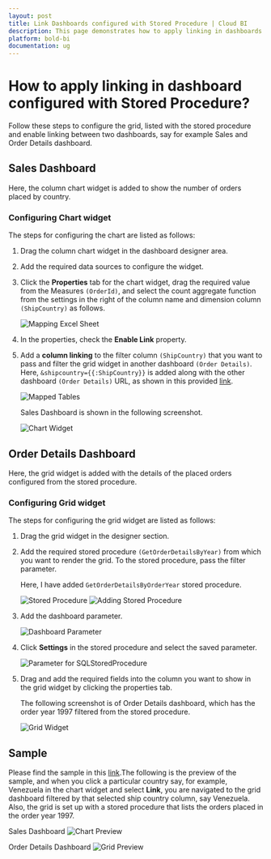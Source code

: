 ```yaml
---
layout: post
title: Link Dashboards configured with Stored Procedure | Cloud BI
description: This page demonstrates how to apply linking in dashboards configured with Stored Procedure in Bold BI cloud.
platform: bold-bi
documentation: ug
---
```


# How to apply linking in dashboard configured with Stored Procedure?

Follow these steps to configure the grid, listed with the stored procedure and enable linking between two dashboards, say for example Sales and Order Details dashboard.   

## Sales Dashboard

Here, the column chart widget is added to show the number of orders placed by country.
	
### Configuring Chart widget
The steps for configuring the chart are listed as follows:

1. Drag the column chart widget in the dashboard designer area.
2. Add the required data sources to configure the widget. 
3. Click the **Properties** tab for the chart widget, drag the required value from the Measures `(OrderId)`, and select the count aggregate function from the settings in the right of the column name and dimension column `(ShipCountry)` as follows.

    ![Mapping Excel Sheet](/static/assets/cloud/faq/images/AssignValueAndColumnValuesToChartWidget.png)

4. In the properties, check the **Enable Link** property.

5. Add a **column linking** to the filter column `(ShipCountry)` that you want to pass and filter the grid widget in another dashboard `(Order Details)`. Here, `&shipcountry={{:ShipCountry}}` is added along with the other dashboard `(Order Details)` URL, as shown in this provided [link](https://support-onpremise-demo.boldbi.com/bi/en-us/site/site1/dashboards/f07cdff2-eecb-48bf-8331-8587d30c0df9/i315980-linkingdashboard/order%20details%20dashboard?showmydashboards=1&shipcountry=USA).

    ![Mapped Tables](/static/assets/cloud/faq/images/UrlLinkingInCharts.png)

    Sales Dashboard is shown in the following screenshot.
	
    ![Chart Widget](/static/assets/cloud/faq/images/ChartWidget.png)

## Order Details Dashboard

Here, the grid widget is added with the details of the placed orders configured from the stored procedure.
	
### Configuring Grid widget
The steps for configuring the grid widget are listed as follows:
	
1. Drag the grid widget in the designer section.
2. Add the required stored procedure `(GetOrderDetailsByYear)` from which you want to render the grid. To the stored procedure, pass the filter parameter.

    Here, I have added `GetOrderDetailsByOrderYear` stored procedure.
	
	![Stored Procedure](/static/assets/cloud/faq/images/SQLStoredProcedure.png)
	![Adding Stored Procedure](/static/assets/cloud/faq/images/AddingSPInDataSources.png)
	
3.	Add the dashboard parameter.

    ![Dashboard Parameter](/static/assets/cloud/faq/images/AddingDashboardParameter.png)

4.	Click **Settings** in the stored procedure and select the saved parameter.

    ![Parameter for SQLStoredProcedure](/static/assets/cloud/faq/images/PassingParameterForSp.png)

5.	Drag and add the required fields into the column you want to show in the grid widget by clicking the properties tab.

    The following screenshot is of Order Details dashboard, which has the order year 1997 filtered from the stored procedure.
	
	![Grid Widget](/static/assets/cloud/faq/images/GridWidget.png)
	
## Sample 
Please find the sample in this [link](https://support-onpremise-demo.boldbi.com/bi/en-us/site/site1/dashboards/203af3b9-1d73-4c34-8b4f-170daa99d912/I315980-LinkingDashboard/Sales%20Dashboard?showmydashboards=1).The following is the preview of the sample, and when you click a particular country say, for example, Venezuela in the chart widget and select **Link**, you are navigated to the grid dashboard filtered by that selected ship country column, say Venezuela. Also, the grid is set up with a stored procedure that lists the orders placed in the order year 1997. 

Sales Dashboard
![Chart Preview](/static/assets/cloud/faq/images/ChartPreview.png)

Order Details Dashboard
![Grid Preview](/static/assets/cloud/faq/images/GridPreview.png)
